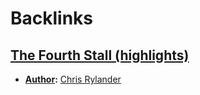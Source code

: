 
# Backlinks
## [The Fourth Stall (highlights)](<The Fourth Stall (highlights).md>)
- **[Author](<Author.md>):** [Chris Rylander](<Chris Rylander.md>)

